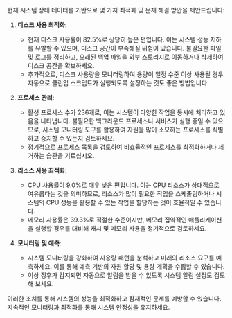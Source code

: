 현재 시스템 상태 데이터를 기반으로 몇 가지 최적화 및 문제 해결 방안을 제안드립니다:

1. **디스크 사용 최적화**:
   - 현재 디스크 사용률이 82.5%로 상당히 높은 편입니다. 이는 시스템 성능 저하를 유발할 수 있으며, 디스크 공간이 부족해질 위험이 있습니다. 불필요한 파일 및 로그를 정리하고, 오래된 백업 파일을 외부 스토리지로 이동하거나 삭제하여 디스크 공간을 확보하세요.
   - 추가적으로, 디스크 사용량을 모니터링하여 용량이 일정 수준 이상 사용될 경우 자동으로 클린업 스크립트가 실행되도록 설정하는 것도 좋은 방법입니다.

2. **프로세스 관리**:
   - 활성 프로세스 수가 236개로, 이는 시스템이 다양한 작업을 동시에 처리하고 있음을 나타냅니다. 불필요한 백그라운드 프로세스나 서비스가 실행 중일 수 있으므로, 시스템 모니터링 도구를 활용하여 자원을 많이 소모하는 프로세스를 식별하고 중지할 수 있는지 검토하세요.
   - 정기적으로 프로세스 목록을 검토하여 비효율적인 프로세스를 최적화하거나 제거하는 습관을 기르십시오.

3. **리소스 사용 최적화**:
   - CPU 사용률이 9.0%로 매우 낮은 편입니다. 이는 CPU 리소스가 상대적으로 여유롭다는 것을 의미하므로, 리소스가 많이 필요한 작업을 스케줄링하거나 시스템의 CPU 성능을 활용할 수 있는 작업을 할당하는 것이 효율적일 수 있습니다.
   - 메모리 사용률은 39.3%로 적절한 수준이지만, 메모리 집약적인 애플리케이션을 실행할 경우를 대비해 캐시 및 메모리 사용을 정기적으로 검토하세요.

4. **모니터링 및 예측**:
   - 시스템 모니터링을 강화하여 사용량 패턴을 분석하고 미래의 리소스 요구를 예측하세요. 이를 통해 예측 기반의 자원 할당 및 용량 계획을 수립할 수 있습니다.
   - 이상 징후가 감지되면 자동으로 알림을 받을 수 있도록 시스템 알림 설정도 검토해 보세요.

이러한 조치를 통해 시스템의 성능을 최적화하고 잠재적인 문제를 예방할 수 있습니다. 지속적인 모니터링과 최적화를 통해 시스템 안정성을 유지하세요.